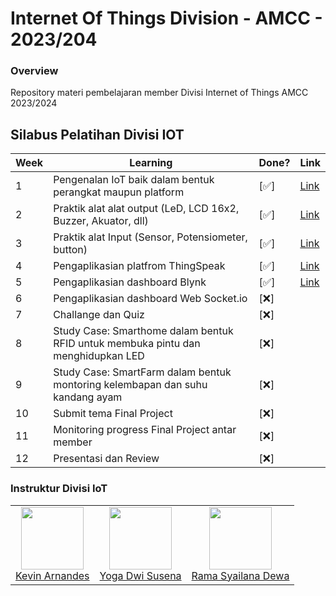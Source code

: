 # Internet Of Things Division - AMCC - 2023/204

### Overview

Repository materi pembelajaran member Divisi Internet of Things AMCC 2023/2024

## Silabus Pelatihan Divisi IOT

| Week | Learning                                                                         | Done? | Link                                                                                                         |
| ---- | -------------------------------------------------------------------------------- | ----- | ------------------------------------------------------------------------------------------------------------ |
| 1    | Pengenalan IoT baik dalam bentuk perangkat maupun platform                       | [✅]  | [Link](https://medium.com/amcc-amikom/exploring-the-world-of-microcontroller-1d217f346722)                   |
| 2    | Praktik alat alat output (LeD, LCD 16x2, Buzzer, Akuator, dll)                   | [✅]  | [Link](https://medium.com/amcc-amikom/output-stringing-with-led-16x2-lcd-buzzer-and-actuator-dd85866681cb)   |
| 3    | Praktik alat Input (Sensor, Potensiometer, button)                               | [✅]  | [Link](https://medium.com/amcc-amikom/input-playing-with-button-potensiometer-and-sensor-69d3284b92e0)       |
| 4    | Pengaplikasian platfrom ThingSpeak                                               | [✅]  | [Link](https://medium.com/amcc-amikom/thingspeak-menyelami-iot-dengan-platform-yang-terkoneksi-8459ce44160a) |
| 5    | Pengaplikasian dashboard Blynk                                                   | [✅]  | [Link](https://medium.com/amcc-amikom/blynk-monitor-and-control-the-dashboard-using-blynk-c701cd8c9fe8)      |
| 6    | Pengaplikasian dashboard Web Socket.io                                           | [❌]  |                                                                                                              |
| 7    | Challange dan Quiz                                                               | [❌]  |                                                                                                              |
| 8    | Study Case: Smarthome dalam bentuk RFID untuk membuka pintu dan menghidupkan LED | [❌]  |                                                                                                              |
| 9    | Study Case: SmartFarm dalam bentuk montoring kelembapan dan suhu kandang ayam    | [❌]  |                                                                                                              |
| 10   | Submit tema Final Project                                                        | [❌]  |                                                                                                              |
| 11   | Monitoring progress Final Project antar member                                   | [❌]  |                                                                                                              |
| 12   | Presentasi dan Review                                                            | [❌]  |                                                                                                              |

### Instruktur Divisi IoT

<table>
  <tr>
    <td align="center"><a href="https://github.com/Vinzzztty"><img src="https://avatars.githubusercontent.com/u/83899571?v=4" width="100px;" alt=""/><br/>Kevin Arnandes</td>
    <td align="center"><a href="https://github.com/Yoga2003"><img src="https://avatars.githubusercontent.com/u/101611506?v=4" width="100px;" alt=""/><br/>Yoga Dwi Susena</td>
    <td align="center"><a href="#"><img src="https://avatars.githubusercontent.com/u/147998293?v=4" width="100px;" alt=""/><br/>Rama Syailana Dewa</td>

  </tr>
</table>
